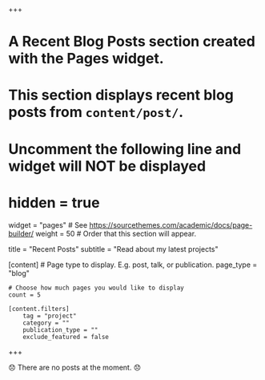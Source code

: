+++
# A Recent Blog Posts section created with the Pages widget.
# This section displays recent blog posts from `content/post/`.

# Uncomment the following line and widget will NOT be displayed
# hidden = true

widget = "pages"  # See https://sourcethemes.com/academic/docs/page-builder/
weight = 50  # Order that this section will appear.

title = "Recent Posts"
subtitle = "Read about my latest projects"

[content]
	# Page type to display. E.g. post, talk, or publication.
	page_type = "blog"

	# Choose how much pages you would like to display
	count = 5

	[content.filters]
		tag = "project"
		category = ""
		publication_type = ""
		exclude_featured = false
+++

:disappointed: There are no posts at the moment. :disappointed:

